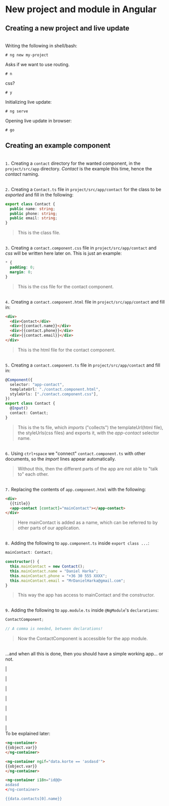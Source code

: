 # New project and module in Angular

## Creating a new project and live update

\
Writing the following in shell/bash:

```shell
# ng new my-project
```

Asks if we want to use routing.

```shell
# n
```

css?

```shell
# y
```

Initializing live update:

```shell
# ng serve
```

Opening live update in browser:

```shell
# go
```

## Creating an example component

\
`1.` Creating a `contact` directory for the wanted component, in the `project/src/app` directory. _Contact_ is the example this time, hence the _contact_ naming.

\
`2.` Creating a `Contact.ts` file in `project/src/app/contact` for the class to be _exported_ and fill in the following:

```ts
export class Contact {
  public name: string;
  public phone: string;
  public email: string;
}
```

> This is the class file.

\
`3.` Creating a `contact.component.css` file in `project/src/app/contact` and _css_ will be written here later on. This is just an example:

```css
* {
  padding: 0;
  margin: 0;
}
```

> This is the css file for the contact component.

\
`4.` Creating a `contact.component.html` file in `project/src/app/contact` and fill in:

```html
<div>
  <div>Contact</div>
  <div>{{contact.name}}</div>
  <div>{{contact.phone}}</div>
  <div>{{contact.email}}</div>
</div>
```

> This is the html file for the contact component.

\
`5.` Creating a `contact.component.ts` file in `project/src/app/contact` and fill in:

```ts
@Component({
  selector: "app-contact",
  templateUrl: "./contact.component.html",
  styleUrls: ["./contact.component.css"],
})
export class Contact {
  @Input()
  contact: Contact;
}
```

> This is the ts file, which _imports_ ("collects") the templateUrl(html file), the styleUrls(css files) and exports it, with the _app-contact_ selector name.

\
`6.` Using `ctrl+space` we "connect" `contact.component.ts` with other documents, so the _import_ lines appear automatically.

> Without this, then the different parts of the app are not able to "talk to" each other.

\
`7.` Replacing the contents of `app.component.html` with the following:

```html
<div>
  {{title}}
  <app-contact [contact]="mainContact"></app-contact>
</div>
```

> Here mainContact is added as a name, which can be referred to by other parts of our application.

\
`8.` Adding the following to `app.component.ts` inside `export class ...`:

```ts
mainContact: Contact;

constructor() {
  this.mainContact = new Contact();
  this.mainContact.name = "Daniel Harka";
  this.mainContact.phone = "+36 30 555 XXXX";
  this.mainContact.email = "MrDanielHarka@gmail.com";
}
```

> This way the app has access to mainContact and the constructor.

\
`9.` Adding the following to `app.module.ts` inside `@NgModule`'s `declarations`:

```ts
ContactComponent;

// A comma is needed, between declarations!
```

> Now the ContactComponent is accessible for the app module.

\
...and when all this is done, then you should have a simple working app... or not.

|

|

|

|

|

|

|
\
To be explained later:

```html
<ng-container>
{{object.var}}
</ng-container>

<ng-container ngif="data.korte == 'asdasd'">
{{object.var}}
</ng-container>

<ng-container i18n="id@@>
asdasd
</ng-container>

{{data.contacts[0].name}}
```
